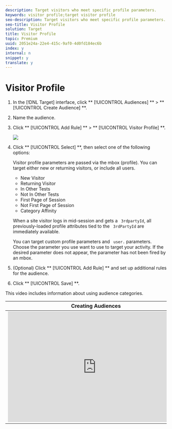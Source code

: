 ```yaml
---
description: Target visitors who meet specific profile parameters.
keywords: visitor profile;target visitor profile
seo-description: Target visitors who meet specific profile parameters.
seo-title: Visitor Profile
solution: Target
title: Visitor Profile
topic: Premium
uuid: 2051e24a-22e4-415c-9af0-4d0fd184ec6b
index: y
internal: n
snippet: y
translate: y
---
```


# Visitor Profile


1. In the [!DNL  Target] interface, click ** [!UICONTROL  Audiences] ** > ** [!UICONTROL  Create Audience] **. 

1. Name the audience. 

1. Click ** [!UICONTROL  Add Rule] ** > ** [!UICONTROL  Visitor Profile] **. 

   ![](/migration-test-20180813/assets/target_visitor_profile.png) 

1. Click ** [!UICONTROL  Select] **, then select one of the following options: 

   Visitor profile parameters are passed via the mbox (profile). You can target either new or returning visitors, or include all users. 


    * New Visitor
    * Returning Visitor
    * In Other Tests
    * Not In Other Tests
    * First Page of Session
    * Not First Page of Session
    * Category Affinity


   When a site visitor logs in mid-session and gets a ` 3rdpartyId`, all previously-loaded profile attributes tied to the ` 3rdPartyId` are immediately available. 

   You can target custom profile parameters and ` user.` parameters. Choose the parameter you use want to use to target your activity. If the desired parameter does not appear, the parameter has not been fired by an mbox. 

1. (Optional) Click ** [!UICONTROL  Add Rule] ** and set up additional rules for the audience. 

1. Click ** [!UICONTROL  Save] **. 



This video includes information about using audience categories. 

<table id="table_A3A70CC0C9F54131BB9F098B4DA8C9D6"> 
 <thead> 
  <tr> 
   <th class="entry" colspan="2"> Creating Audiences </th> 
   <th colname="col3" class="entry"> 9:58 </th> 
  </tr>
 </thead>
 <tbody> 
  <tr> 
   <td colspan="2"> 
    <div width="550" class="video-iframe"> 
     <iframe src="https://www.youtube.com/embed/wV9lVTSOxMk/" frameborder="0" webkitallowfullscreen="true" mozallowfullscreen="true" oallowfullscreen="true" msallowfullscreen="true" allowfullscreen="allowfullscreen" scrolling="no" width="550" height="345">https://www.youtube.com/embed/wV9lVTSOxMk/</iframe>
    </div> </td> 
   <td colname="col3"> <p> 
     <ul id="ul_FF4FEC7BC7A34461BAA54FBE18A8E63B"> 
      <li id="li_7D6D4CB2E771430F84D2B658F8611532">Create audiences </li> 
      <li id="li_8529CB01E80B4C89B74287882AE0DA9D">Define audience categories </li> 
     </ul> </p> </td> 
  </tr> 
 </tbody> 
</table>

